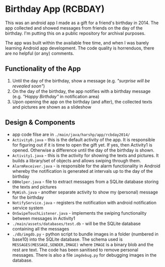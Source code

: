 # Birthday App (RCBDAY)

This was an android app I made as a gift for a friend's birthday in 2014. The app collected and showed messages from friends on the day of the birthday. I'm putting this on a public repository for archival purposes.

The app was built within the available free time, and when I was barely learning Android app development. The code quality is horrenduos, there are no helpful (or any) comments. 

## Functionality of the App

1. Until the day of the birthday, show a message (e.g. _"surprise will be revealed soon"_)
2. On the day of the birthday, the app notifies with a birthday message (e.g. _"Happy Birthday"_ in notification area)
3. Upon opening the app on the birthday (and after), the collected texts and pictures are shown as a slideshow

## Design & Components

* app code filse are in `./main/java/harshp/app/rcbday2014/`
* `Activity0.java`  - this is the default activity of the app. It is responsible for figuring out if it is time to open the gift yet. If yes, then Activity1 is opened. Otherwise a difference until the day of the birthday is shown.
* `Activity1.java` - this is the activity for showing the texts and pictures. It builds a library/set of objects and allows swiping through them.
* `AlarmReceiver.java` - is responsible for the alarm functionality in Android whereby the notification is generated at intervals up to the day of the birthday
* `DBHelper.java` - file to extract messages from a SQLite database storing the texts and pictures
* `MyWish.java` - another separate activity to show my (personal) message for the birthday
* `NotifyService.java` - registers the notification with android notification service system
* `OnSwipeTouchListener.java` - implements the swiping functionality between messages in Activity1
* `./main/assets/databases/test.db` - will be the SQLite database containing all the messages
* `./db/imgdb.py` - python script to bundle images in a folder (numbered in base10) into the SQLite database. The schema used is `MESSAGES(MESSAGE,SENDER,IMAGE)` where `IMAGE` is a binary blob and the rest are text. The code has been sanitised to remove personal messages. There is also a file `imgdebug.py` for debugging images in the database.